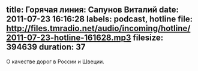title: Горячая линия: Сапунов Виталий
date: 2011-07-23 16:16:28
labels: podcast, hotline
file: http://files.tmradio.net/audio/incoming/hotline/2011-07-23-hotline-161628.mp3
filesize: 394639
duration: 37
---
О качестве дорог в России и Швеции.
